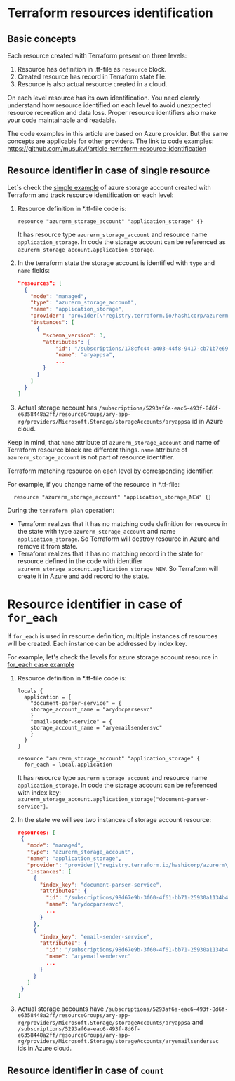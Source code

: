 # Terraform resources identification

## Basic concepts

Each resource created with Terraform present on three levels:

1. Resource has definition in .tf-file as `resource` block.
2. Created resource has record in Terraform state file.
3. Resource is also actual resource created in a cloud.

On each level resource has its own identification. 
You need clearly understand how resource identified on each level to avoid unexpected resource recreation and data loss.
Proper resource identifiers also make your code maintainable and readable.

The code examples in this article are based on Azure provider. But the same concepts are applicable for other providers.
The link to code examples: https://github.com/musukvl/article-terraform-resource-identification

## Resource identifier in case of single resource

Let`s check the [simple example](https://github.com/musukvl/article-terraform-resource-identification/blob/master/001-basic-example/main.tf) of azure storage account created with Terraform and track resource identification on each level:

1. Resource definition in *.tf-file code is:
    ```hcl
    resource "azurerm_storage_account" "application_storage" {}
    ```
    It has resource type `azurerm_storage_account` and resource name `application_storage`. In code the storage account can be referenced as  `azurerm_storage_account.application_storage`.

2.  In the terraform state the storage account is identified with `type` and `name` fields:
    ```json
    "resources": [
      {
        "mode": "managed",
        "type": "azurerm_storage_account",
        "name": "application_storage",
        "provider": "provider[\"registry.terraform.io/hashicorp/azurerm\"]",
        "instances": [
          {
            "schema_version": 3,
            "attributes": {
                "id": "/subscriptions/178cfc44-a403-44f8-9417-cb71b7e69524/resourceGroups/ary-app-rg/providers/Microsoft.Storage/storageAccounts/aryappsa",
                "name": "aryappsa",
                ...
            }  
          }
        ] 
      } 
    ]           
    ```
3. Actual storage account has `/subscriptions/5293af6a-eac6-493f-8d6f-e6358448a2ff/resourceGroups/ary-app-rg/providers/Microsoft.Storage/storageAccounts/aryappsa` id in Azure cloud.   


Keep in mind, that `name` attribute of `azurerm_storage_account` and name of Terraform resource block are different things. 
`name` attribute of `azurerm_storage_account` is not part of resource identifier. 


Terraform matching resource on each level by corresponding identifier. 

For example, if you change name of the resource in *.tf-file:
```hcl
  resource "azurerm_storage_account" "application_storage_NEW" {}
```
During the `terraform plan` operation:

* Terraform realizes that it has no matching code definition for resource in the state with type `azurerm_storage_account` and name `application_storage`. So Terraform will destroy resource in Azure and remove it from state.
* Terraform realizes that it has no matching record in the state for resource defined in the code with identifier `azurerm_storage_account.application_storage_NEW`. So Terraform will create it in Azure and add record to the state.



# Resource identifier in case of `for_each`
If `for_each` is used in resource definition, multiple instances of resources will be created. Each instance can be addressed by index key.

For example, let's check the levels for azure storage account resource in [for_each case example](https://github.com/musukvl/article-terraform-resource-identification/blob/master/002-for_each/main.tf)

1. Resource definition in *.tf-file code is:
    ```hcl
    locals {
      application = {
        "document-parser-service" = {
        storage_account_name = "arydocparsesvc"
        }
        "email-sender-service" = {
        storage_account_name = "aryemailsendersvc"
        }
      }
    }

    resource "azurerm_storage_account" "application_storage" {
      for_each = local.application

    ```

    It has resource type `azurerm_storage_account` and resource name `application_storage`. In code the storage account can be referenced with index key:  `azurerm_storage_account.application_storage["document-parser-service"]`.

2. In the state we will see two instances of storage account resource:
   ```json
   resources: [
    {
      "mode": "managed",
      "type": "azurerm_storage_account",
      "name": "application_storage",
      "provider": "provider[\"registry.terraform.io/hashicorp/azurerm\"]",
      "instances": [
        {
          "index_key": "document-parser-service",
          "attributes": {
            "id": "/subscriptions/98d67e9b-3f60-4f61-bb71-25930a1134b4/resourceGroups/ary-app-rg-document-parser-service/providers/Microsoft.Storage/storageAccounts/arydocparsesvc",
            "name": "arydocparsesvc",
            ...
          }
        },
        {
          "index_key": "email-sender-service",
          "attributes": {
            "id": "/subscriptions/98d67e9b-3f60-4f61-bb71-25930a1134b4/resourceGroups/ary-app-rg-email-sender-service/providers/Microsoft.Storage/storageAccounts/aryemailsendersvc",
            "name": "aryemailsendersvc"            
            ...
          }
        }        
      ]
    }
   ]
   ``` 

3. Actual storage accounts have `/subscriptions/5293af6a-eac6-493f-8d6f-e6358448a2ff/resourceGroups/ary-app-rg/providers/Microsoft.Storage/storageAccounts/aryappsa` and `/subscriptions/5293af6a-eac6-493f-8d6f-e6358448a2ff/resourceGroups/ary-app-rg/providers/Microsoft.Storage/storageAccounts/aryemailsendersvc` ids in Azure cloud.


## Resource identifier in case of `count`